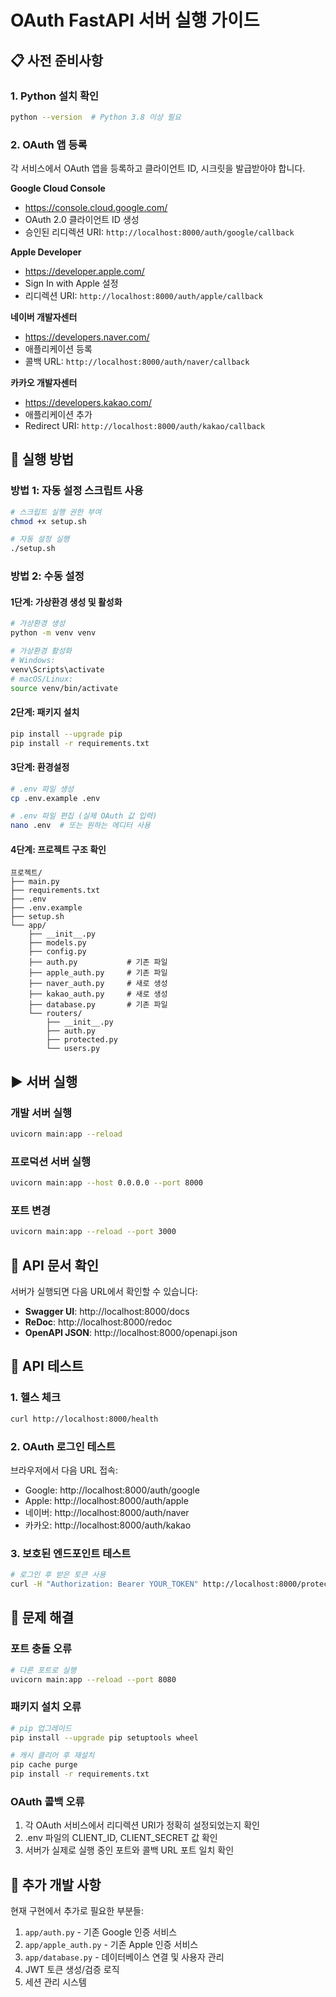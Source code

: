 # OAuth FastAPI 서버 실행 가이드

## 📋 사전 준비사항

### 1. Python 설치 확인
```bash
python --version  # Python 3.8 이상 필요
```

### 2. OAuth 앱 등록
각 서비스에서 OAuth 앱을 등록하고 클라이언트 ID, 시크릿을 발급받아야 합니다.

**Google Cloud Console**
- https://console.cloud.google.com/
- OAuth 2.0 클라이언트 ID 생성
- 승인된 리디렉션 URI: `http://localhost:8000/auth/google/callback`

**Apple Developer**
- https://developer.apple.com/
- Sign In with Apple 설정
- 리디렉션 URI: `http://localhost:8000/auth/apple/callback`

**네이버 개발자센터**
- https://developers.naver.com/
- 애플리케이션 등록
- 콜백 URL: `http://localhost:8000/auth/naver/callback`

**카카오 개발자센터**
- https://developers.kakao.com/
- 애플리케이션 추가
- Redirect URI: `http://localhost:8000/auth/kakao/callback`

## 🚀 실행 방법

### 방법 1: 자동 설정 스크립트 사용

```bash
# 스크립트 실행 권한 부여
chmod +x setup.sh

# 자동 설정 실행
./setup.sh
```

### 방법 2: 수동 설정

#### 1단계: 가상환경 생성 및 활성화
```bash
# 가상환경 생성
python -m venv venv

# 가상환경 활성화
# Windows:
venv\Scripts\activate
# macOS/Linux:
source venv/bin/activate
```

#### 2단계: 패키지 설치
```bash
pip install --upgrade pip
pip install -r requirements.txt
```

#### 3단계: 환경설정
```bash
# .env 파일 생성
cp .env.example .env

# .env 파일 편집 (실제 OAuth 값 입력)
nano .env  # 또는 원하는 에디터 사용
```

#### 4단계: 프로젝트 구조 확인
```
프로젝트/
├── main.py
├── requirements.txt
├── .env
├── .env.example
├── setup.sh
└── app/
    ├── __init__.py
    ├── models.py
    ├── config.py
    ├── auth.py           # 기존 파일
    ├── apple_auth.py     # 기존 파일
    ├── naver_auth.py     # 새로 생성
    ├── kakao_auth.py     # 새로 생성
    ├── database.py       # 기존 파일
    └── routers/
        ├── __init__.py
        ├── auth.py
        ├── protected.py
        └── users.py
```

## ▶️ 서버 실행

### 개발 서버 실행
```bash
uvicorn main:app --reload
```

### 프로덕션 서버 실행
```bash
uvicorn main:app --host 0.0.0.0 --port 8000
```

### 포트 변경
```bash
uvicorn main:app --reload --port 3000
```

## 📖 API 문서 확인

서버가 실행되면 다음 URL에서 확인할 수 있습니다:

- **Swagger UI**: http://localhost:8000/docs
- **ReDoc**: http://localhost:8000/redoc
- **OpenAPI JSON**: http://localhost:8000/openapi.json

## 🧪 API 테스트

### 1. 헬스 체크
```bash
curl http://localhost:8000/health
```

### 2. OAuth 로그인 테스트
브라우저에서 다음 URL 접속:
- Google: http://localhost:8000/auth/google
- Apple: http://localhost:8000/auth/apple
- 네이버: http://localhost:8000/auth/naver
- 카카오: http://localhost:8000/auth/kakao

### 3. 보호된 엔드포인트 테스트
```bash
# 로그인 후 받은 토큰 사용
curl -H "Authorization: Bearer YOUR_TOKEN" http://localhost:8000/protected/
```

## 🔧 문제 해결

### 포트 충돌 오류
```bash
# 다른 포트로 실행
uvicorn main:app --reload --port 8080
```

### 패키지 설치 오류
```bash
# pip 업그레이드
pip install --upgrade pip setuptools wheel

# 캐시 클리어 후 재설치
pip cache purge
pip install -r requirements.txt
```

### OAuth 콜백 오류
1. 각 OAuth 서비스에서 리디렉션 URI가 정확히 설정되었는지 확인
2. .env 파일의 CLIENT_ID, CLIENT_SECRET 값 확인
3. 서버가 실제로 실행 중인 포트와 콜백 URL 포트 일치 확인

## 📝 추가 개발 사항

현재 구현에서 추가로 필요한 부분들:
1. `app/auth.py` - 기존 Google 인증 서비스
2. `app/apple_auth.py` - 기존 Apple 인증 서비스  
3. `app/database.py` - 데이터베이스 연결 및 사용자 관리
4. JWT 토큰 생성/검증 로직
5. 세션 관리 시스템